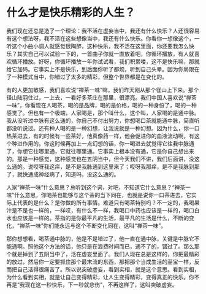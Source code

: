# 什么才是快乐精彩的人生？

我们现在还总是造了一个理论：我不活在虚妄当中，我还有什么快乐？人还很容易有这个想法呀，我不活在这些想像当中，我还有什么快乐。你看你一想像这个，一听这个小曲小调人就感觉很陶醉，这种快乐，我不活在这里面，你还要我怎么快乐？其实自己可以试验一下的，一首曲子你就一直放着吧，你循环播放，有人就喜欢循环播放。好呀，你循环播放一年你试试看，我们积累喽，这不是快乐嘛，那就给它加码。它事实上不是快乐，到后面你听了都烦，听到自己头晕。因为你局限在了一种模式当中，你错过了太多的精彩，但整个世界都是在变化的。

有的人更加敏感，我们喜欢说“禅茶一味”嘛，我们昨天刚从那个径山上下来。那个径山陆羽住过，一上去，一看好多茶庄在那里，很漂亮。我们中国人喜欢说“禅茶一味”，你看现在人喝茶，喝的是品牌，喝的是价格，喝的一种身份了，喝的一种感觉了。但也有一个极端，人家喝是，那个叫什么，这个叫，人家喝的是通中脉。我从没听过中脉有这么通的，你自己不付出努力，你想喝口茶就能通中脉，简直听都没听说过。还有种人喝的是一种幻想，让我说就是一种幻想。因为什么，你一口热茶进去，有的时候有一些茶好，他真像药一样，他会促进你的血液流动啊，有这个种进作用的。你这时候再加上一点幻想的话，你一喝进去就觉得它往我中脉通了，你想它往哪里通，它就往哪里通。它事实上根本没有通，它是你自己想出来的。那是一种感觉，这种感觉也在五阴当中，但今天我们不讲，我们后面讲，没这么通的。说哎呀我这痒，是不是我脉通到这里来了；哎呀我那痒，是不是我脉到那了，就快通成神经病了，知道吗，没这么通的。

人家“禅茶一味”什么意思？总听到这个词，对吧，不知道它什么意思？“禅茶一味”什么意思，你喝茶也能够与这个茶的当下同在，也就是说你一口茶进去，它实际上代表的是什么？是你做的所有事情。难道只有喝茶特别吗？不一定的，我喝果汁是不是也一样的，一样哎，有什么不一样，我喝口中药也应该是一样的，喝口白水也应该是一样的。茶指的是你最平凡的生活，最平凡的生活是什么，不断的变化，“禅茶一味”你们能永远与这个不断变化同在，这叫“禅茶一味”。

那你想想看，喝茶通中脉的，他是不是错过了，他一直在通中脉，关键是中脉它不能通啊。照他这个方法的话，他只是在浪费时间而已，通不了的，错过了。那么那个就是掉到了五阴当中了，活在虚妄里面了。我们人现在总是这样的，你把最精彩的放过，然后你一定要抓住那个最末流的东西，那把那个当成生活的至宝一样，反而把自己活得很痛苦了。所以说突破虚妄，看到实相，就是这个意思。看到实相，为什么看到实相，就是让自己变得精彩，让人生变得精彩，变得真正的快乐。你不再是“我现在这一秒快乐，下一秒就悲伤”，不再这样了，这叫突破虚妄。

